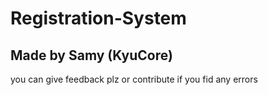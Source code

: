 # Registration-System
## Made by Samy (KyuCore)

you can give feedback plz or contribute if you fid any errors
